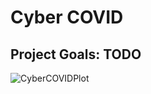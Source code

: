 # Cyber COVID

## Project Goals: TODO

![CyberCOVIDPlot](https://user-images.githubusercontent.com/3518955/106399059-2441fc00-641f-11eb-962e-df4f2bd04f72.png)
